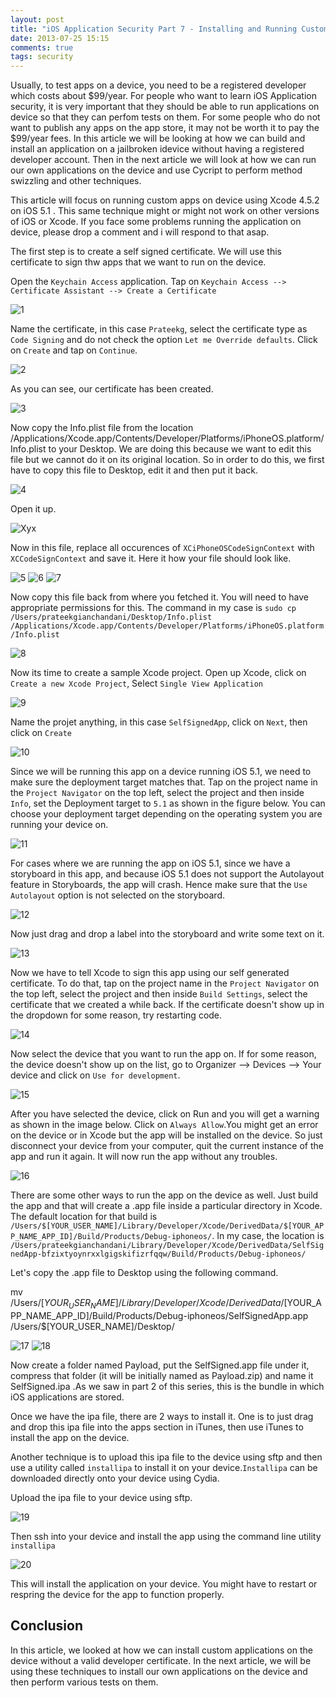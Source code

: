 ```yaml
---
layout: post
title: "iOS Application Security Part 7 - Installing and Running Custom Applications on Device without a registered developer account"
date: 2013-07-25 15:15
comments: true
tags: security
---
```



Usually, to test apps on a device, you need to be a registered developer which costs about $99/year. For people who want to learn iOS Application security, it is very important that they should be able to run applications on device so that they can perfom tests on them. For some people who do not want to publish any apps on the app store, it may not be worth it to pay the $99/year fees. In this article we will be looking at how we can build and install an application on a jailbroken idevice without having a registered developer account. Then in the next article we will look at how we can run our own applications on the device and use Cycript to perform method swizzling and other techniques.

<!-- more -->

This article will focus on running custom apps on device using Xcode 4.5.2 on iOS 5.1 . This same technique might or might not work on other versions of iOS or Xcode. If you face some problems running the application on device, please drop a comment and i will respond to that asap.

The first step is to create a self signed certificate. We will use this certificate to sign thw apps that we want to run on the device.

Open the `Keychain Access` application. Tap on `Keychain Access --> Certificate Assistant --> Create a Certificate`

![1]( /images/posts/ios7/1.png)

Name the certificate, in this case `Prateekg`, select the certificate type as `Code Signing` and do not check the option `Let me Override defaults`. Click on `Create` and tap on `Continue`.

![2]( /images/posts/ios7/2.png)

As you can see, our certificate has been created.

![3]( /images/posts/ios7/3.png)

Now copy the Info.plist file from the location /Applications/Xcode.app/Contents/Developer/Platforms/iPhoneOS.platform/Info.plist to your Desktop. We are doing this because we want to edit this file but we cannot do it on its original location. So in order to do this, we first have to copy this file to Desktop, edit it and then put it back.

![4]( /images/posts/ios7/4.png)

Open it up.

![Xyx]( /images/posts/ios7/xyx.png)

Now in this file, replace all occurences of `XCiPhoneOSCodeSignContext` with `XCCodeSignContext` and save it. Here it how your file should look like.

![5]( /images/posts/ios7/5.png) ![6]( /images/posts/ios7/6.png) ![7]( /images/posts/ios7/7.png)

Now copy this file back from where you fetched it. You will need to have appropriate permissions for this. The command in my case is `sudo cp /Users/prateekgianchandani/Desktop/Info.plist /Applications/Xcode.app/Contents/Developer/Platforms/iPhoneOS.platform/Info.plist`

![8]( /images/posts/ios7/8.png)

Now its time to create a sample Xcode project. Open up Xcode, click on `Create a new Xcode Project`, Select `Single View Application`

![9]( /images/posts/ios7/9.png)

Name the projet anything, in this case `SelfSignedApp`, click on `Next`, then click on `Create`

![10]( /images/posts/ios7/10.png)

Since we will be running this app on a device running iOS 5.1, we need to make sure the deployment target matches that. Tap on the project name in the `Project Navigator` on the top left, select the project and then inside `Info`, set the Deployment target to `5.1` as shown in the figure below. You can choose your deployment target depending on the operating system you are running your device on.

![11]( /images/posts/ios7/11.png)

For cases where we are running the app on iOS 5.1, since we have a storyboard in this app, and because iOS 5.1 does not support the Autolayout feature in Storyboards, the app will crash. Hence make sure that the `Use Autolayout` option is not selected on the storyboard.

![12]( /images/posts/ios7/12.png)

Now just drag and drop a label into the storyboard and write some text on it.

![13]( /images/posts/ios7/13.png)

Now we have to tell Xcode to sign this app using our self generated certificate. To do that, tap on the project name in the `Project Navigator` on the top left, select the project and then inside `Build Settings`, select the certificate that we created a while back. If the certificate doesn't show up in the dropdown for some reason, try restarting code.

![14]( /images/posts/ios7/14.png)

Now select the device that you want to run the app on. If for some reason, the device doesn't show up on the list, go to Organizer --> Devices --> Your device and click on `Use for development`.

![15]( /images/posts/ios7/15.png)

After you have selected the device, click on Run and you will get a warning as shown in the image below. Click on `Always Allow`.You might get an error on the device or in Xcode but the app will be installed on the device. So just disconnect your device from your computer, quit the current instance of the app and run it again. It will now run the app without any troubles.

![16]( /images/posts/ios7/16.png)

There are some other ways to run the app on the device as well. Just build the app and that will create a .app file inside a particular directory in Xcode. The default location for that build is `/Users/$[YOUR_USER_NAME]/Library/Developer/Xcode/DerivedData/$[YOUR_APP_NAME_APP_ID]/Build/Products/Debug-iphoneos/`. In my case, the location is `/Users/prateekgianchandani/Library/Developer/Xcode/DerivedData/SelfSignedApp-bfzixtyoynrxxlgigskifizrfqqw/Build/Products/Debug-iphoneos/`

Let's copy the .app file to Desktop using the following command.

mv /Users/$[YOUR_USER_NAME]/Library/Developer/Xcode/DerivedData/$[YOUR_APP_NAME_APP_ID]/Build/Products/Debug-iphoneos/SelfSignedApp.app /Users/$[YOUR_USER_NAME]/Desktop/

![17]( /images/posts/ios7/17.png) ![18]( /images/posts/ios7/18.png)

Now create a folder named Payload, put the SelfSigned.app file under it, compress that folder (it will be initially named as Payload.zip) and name it SelfSigned.ipa .As we saw in part 2 of this series, this is the bundle in which iOS applications are stored.

Once we have the ipa file, there are 2 ways to install it. One is to just drag and drop this ipa file into the apps section in iTunes, then use iTunes to install the app on the device.

Another technique is to upload this ipa file to the device using sftp and then use a utility called `installipa` to install it on your device.`Installipa` can be downloaded directly onto your device using Cydia.

Upload the ipa file to your device using sftp.

![19]( /images/posts/ios7/19.png)

Then ssh into your device and install the app using the command line utility `installipa`

![20]( /images/posts/ios7/20.png)

This will install the application on your device. You might have to restart or respring the device for the app to function properly.

## Conclusion

In this article, we looked at how we can install custom applications on the device without a valid developer certificate. In the next article, we will be using these techniques to install our own applications on the device and then perform various tests on them.